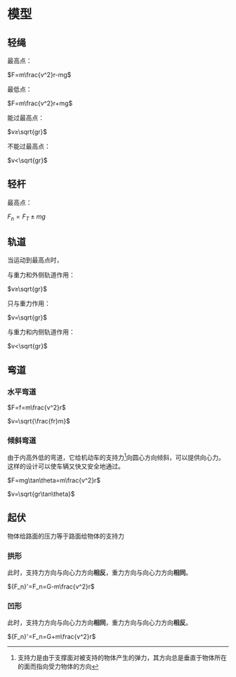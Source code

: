 # 模型

## 轻绳

最高点：

$F=m\frac{v^2}r-mg$

最低点：

$F=m\frac{v^2}r+mg$

能过最高点：

$v≥\sqrt{gr}$

不能过最高点：

$v<\sqrt{gr}$

## 轻杆

最高点：

$F_n=F_T±mg$

## 轨道

当运动到最高点时，

与重力和外侧轨道作用：

$v≥\sqrt{gr}$

只与重力作用：

$v=\sqrt{gr}$

与重力和内侧轨道作用：

$v<\sqrt{gr}$

## 弯道

### 水平弯道

$F=f=m\frac{v^2}r$

$v=\sqrt{\frac{fr}m}$

### 倾斜弯道

由于内高外低的弯道，它给机动车的支持力[^zhichi]向圆心方向倾斜，可以提供向心力。这样的设计可以使车辆又快又安全地通过。

[^zhichi]: 支持力是由于支撑面对被支持的物体产生的弹力，其方向总是垂直于物体所在的面而指向受力物体的方向

$F=mg\tan\theta=m\frac{v^2}r$

$v=\sqrt{gr\tan\theta}$

## 起伏

物体给路面的压力等于路面给物体的支持力

### 拱形

此时，支持力方向与向心力方向**相反**，重力方向与向心力方向**相同**。

${F_n}'=F_n=G-m\frac{v^2}r$

### 凹形

此时，支持力方向与向心力方向**相同**，重力方向与向心力方向**相反**。

${F_n}'=F_n=G+m\frac{v^2}r$

